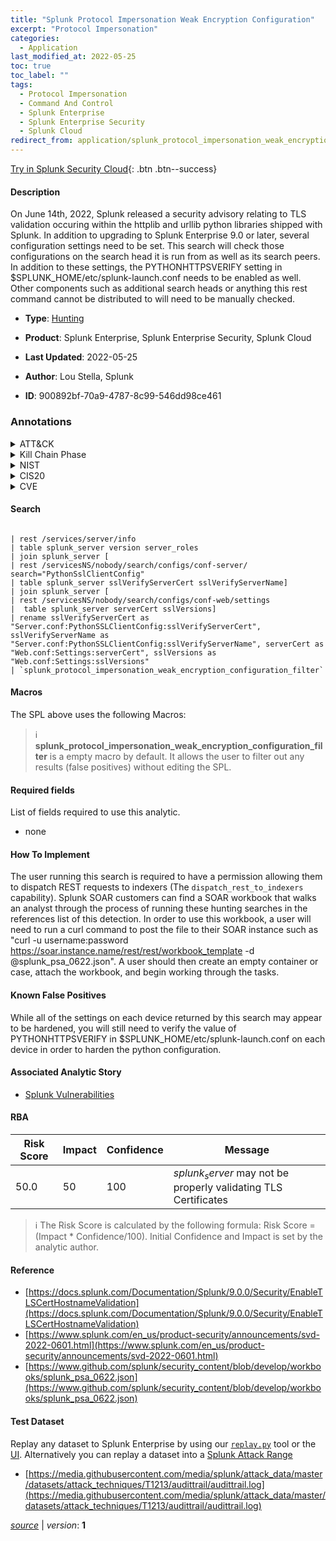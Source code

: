 ```yaml
---
title: "Splunk Protocol Impersonation Weak Encryption Configuration"
excerpt: "Protocol Impersonation"
categories:
  - Application
last_modified_at: 2022-05-25
toc: true
toc_label: ""
tags:
  - Protocol Impersonation
  - Command And Control
  - Splunk Enterprise
  - Splunk Enterprise Security
  - Splunk Cloud
redirect_from: application/splunk_protocol_impersonation_weak_encryption_configuration
---
```




[Try in Splunk Security Cloud](https://www.splunk.com/en_us/cyber-security.html){: .btn .btn--success}

#### Description

On June 14th, 2022, Splunk released a security advisory relating to TLS validation occuring within the httplib and urllib python libraries shipped with Splunk. In addition to upgrading to Splunk Enterprise 9.0 or later, several configuration settings need to be set. This search will check those configurations on the search head it is run from as well as its search peers. In addition to these settings, the PYTHONHTTPSVERIFY setting in $SPLUNK_HOME/etc/splunk-launch.conf needs to be enabled as well. Other components such as additional search heads or anything this rest command cannot be distributed to will need to be manually checked.

- **Type**: [Hunting](https://github.com/splunk/security_content/wiki/Detection-Analytic-Types)
- **Product**: Splunk Enterprise, Splunk Enterprise Security, Splunk Cloud

- **Last Updated**: 2022-05-25
- **Author**: Lou Stella, Splunk
- **ID**: 900892bf-70a9-4787-8c99-546dd98ce461

### Annotations
<details>
  <summary>ATT&CK</summary>

<div markdown="1">

#### [ATT&CK](https://attack.mitre.org/)

| ID          | Technique   | Tactic         |
| ----------- | ----------- |--------------- |
| [T1001.003](https://attack.mitre.org/techniques/T1001/003/) | Protocol Impersonation | Command And Control |

</div>
</details>


<details>
  <summary>Kill Chain Phase</summary>

<div markdown="1">

* Exploitation


</div>
</details>


<details>
  <summary>NIST</summary>

<div markdown="1">

* DE.CM



</div>
</details>

<details>
  <summary>CIS20</summary>

<div markdown="1">

* CIS 3
* CIS 5
* CIS 16



</div>
</details>

<details>
  <summary>CVE</summary>

<div markdown="1">


</div>
</details>


#### Search

```

| rest /services/server/info 
| table splunk_server version server_roles 
| join splunk_server [
| rest /servicesNS/nobody/search/configs/conf-server/ search="PythonSslClientConfig" 
| table splunk_server sslVerifyServerCert sslVerifyServerName] 
| join splunk_server [
| rest /servicesNS/nobody/search/configs/conf-web/settings 
|  table splunk_server serverCert sslVersions] 
| rename sslVerifyServerCert as "Server.conf:PythonSSLClientConfig:sslVerifyServerCert", sslVerifyServerName as "Server.conf:PythonSSLClientConfig:sslVerifyServerName", serverCert as "Web.conf:Settings:serverCert", sslVersions as "Web.conf:Settings:sslVersions" 
| `splunk_protocol_impersonation_weak_encryption_configuration_filter`
```

#### Macros
The SPL above uses the following Macros:

> :information_source:
> **splunk_protocol_impersonation_weak_encryption_configuration_filter** is a empty macro by default. It allows the user to filter out any results (false positives) without editing the SPL.



#### Required fields
List of fields required to use this analytic.
* none



#### How To Implement
The user running this search is required to have a permission allowing them to dispatch REST requests to indexers (The `dispatch_rest_to_indexers` capability). Splunk SOAR customers can find a SOAR workbook that walks an analyst through the process of running these hunting searches in the references list of this detection. In order to use this workbook, a user will need to run a curl command to post the file to their SOAR instance such as &#34;curl -u username:password https://soar.instance.name/rest/rest/workbook_template -d @splunk_psa_0622.json&#34;. A user should then create an empty container or case, attach the workbook, and begin working through the tasks.
#### Known False Positives
While all of the settings on each device returned by this search may appear to be hardened, you will still need to verify the value of PYTHONHTTPSVERIFY in $SPLUNK_HOME/etc/splunk-launch.conf on each device in order to harden the python configuration.

#### Associated Analytic Story
* [Splunk Vulnerabilities](/stories/splunk_vulnerabilities)




#### RBA

| Risk Score  | Impact      | Confidence   | Message      |
| ----------- | ----------- |--------------|--------------|
| 50.0 | 50 | 100 | $splunk_server$ may not be properly validating TLS Certificates |


> :information_source:
> The Risk Score is calculated by the following formula: Risk Score = (Impact * Confidence/100). Initial Confidence and Impact is set by the analytic author.


#### Reference

* [https://docs.splunk.com/Documentation/Splunk/9.0.0/Security/EnableTLSCertHostnameValidation](https://docs.splunk.com/Documentation/Splunk/9.0.0/Security/EnableTLSCertHostnameValidation)
* [https://www.splunk.com/en_us/product-security/announcements/svd-2022-0601.html](https://www.splunk.com/en_us/product-security/announcements/svd-2022-0601.html)
* [https://www.github.com/splunk/security_content/blob/develop/workbooks/splunk_psa_0622.json](https://www.github.com/splunk/security_content/blob/develop/workbooks/splunk_psa_0622.json)



#### Test Dataset
Replay any dataset to Splunk Enterprise by using our [`replay.py`](https://github.com/splunk/attack_data#using-replaypy) tool or the [UI](https://github.com/splunk/attack_data#using-ui).
Alternatively you can replay a dataset into a [Splunk Attack Range](https://github.com/splunk/attack_range#replay-dumps-into-attack-range-splunk-server)

* [https://media.githubusercontent.com/media/splunk/attack_data/master/datasets/attack_techniques/T1213/audittrail/audittrail.log](https://media.githubusercontent.com/media/splunk/attack_data/master/datasets/attack_techniques/T1213/audittrail/audittrail.log)



[*source*](https://github.com/splunk/security_content/tree/develop/detections/application/splunk_protocol_impersonation_weak_encryption_configuration.yml) \| *version*: **1**